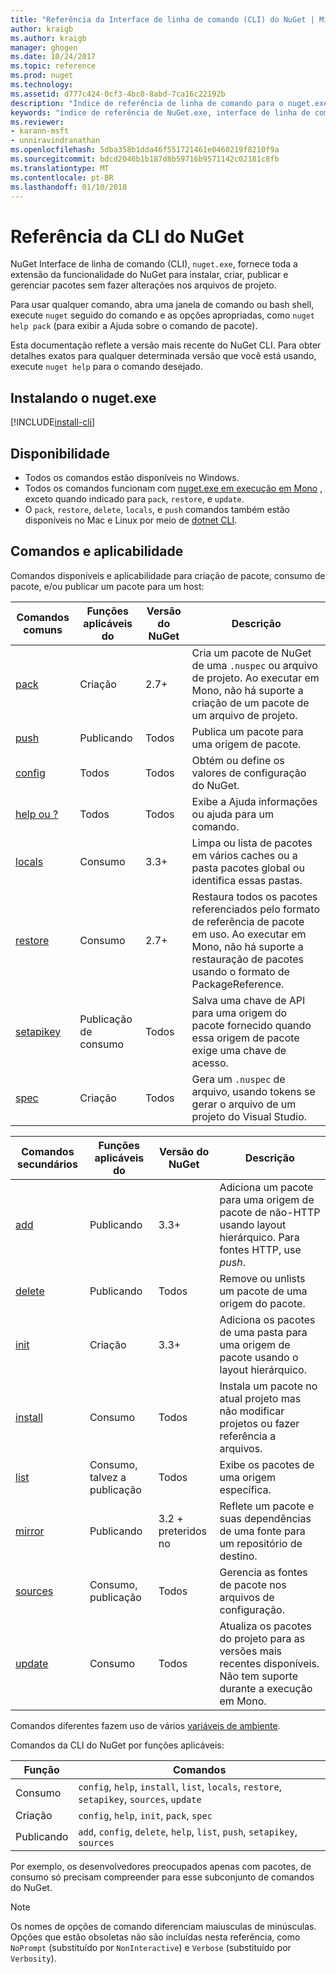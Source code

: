 ```yaml
---
title: "Referência da Interface de linha de comando (CLI) do NuGet | Microsoft Docs"
author: kraigb
ms.author: kraigb
manager: ghogen
ms.date: 10/24/2017
ms.topic: reference
ms.prod: nuget
ms.technology: 
ms.assetid: d777c424-0cf3-4bc0-8abd-7ca16c22192b
description: "Índice de referência de linha de comando para o nuget.exe CLI"
keywords: "índice de referência de NuGet.exe, interface de linha de comando nuget.exe, nuget.exe CLI, comando nuget"
ms.reviewer:
- karann-msft
- unniravindranathan
ms.openlocfilehash: 5dba358b1dda46f551721461e0460219f8210f9a
ms.sourcegitcommit: bdcd2046b1b187d8b59716b9571142c02181c8fb
ms.translationtype: MT
ms.contentlocale: pt-BR
ms.lasthandoff: 01/10/2018
---
```

# <a name="nuget-cli-reference"></a>Referência da CLI do NuGet

NuGet Interface de linha de comando (CLI), `nuget.exe`, fornece toda a extensão da funcionalidade do NuGet para instalar, criar, publicar e gerenciar pacotes sem fazer alterações nos arquivos de projeto.

Para usar qualquer comando, abra uma janela de comando ou bash shell, execute `nuget` seguido do comando e as opções apropriadas, como `nuget help pack` (para exibir a Ajuda sobre o comando de pacote).

Esta documentação reflete a versão mais recente do NuGet CLI. Para obter detalhes exatos para qualquer determinada versão que você está usando, execute `nuget help` para o comando desejado.

## <a name="installing-nugetexe"></a>Instalando o nuget.exe

[!INCLUDE[install-cli](../includes/install-cli.md)]

## <a name="availability"></a>Disponibilidade

- Todos os comandos estão disponíveis no Windows.
- Todos os comandos funcionam com [nuget.exe em execução em Mono](../guides/install-nuget.md#mac-osx-and-linux) , exceto quando indicado para `pack`, `restore`, e `update`.
- O `pack`, `restore`, `delete`, `locals`, e `push` comandos também estão disponíveis no Mac e Linux por meio de [dotnet CLI](dotnet-Commands.md).

## <a name="commands-and-applicability"></a>Comandos e aplicabilidade

Comandos disponíveis e aplicabilidade para criação de pacote, consumo de pacote, e/ou publicar um pacote para um host:

| Comandos comuns | Funções aplicáveis do | Versão do NuGet | Descrição |
| --- | --- | --- | --- |
| [pack](cli-ref-pack.md) | Criação | 2.7+ | Cria um pacote de NuGet de uma `.nuspec` ou arquivo de projeto. Ao executar em Mono, não há suporte a criação de um pacote de um arquivo de projeto. |
| [push](cli-ref-push.md) | Publicando | Todos | Publica um pacote para uma origem de pacote. |
| [config](cli-ref-config.md) | Todos | Todos | Obtém ou define os valores de configuração do NuGet. |
| [help ou ?](cli-ref-help.md) | Todos | Todos | Exibe a Ajuda informações ou ajuda para um comando. |
| [locals](cli-ref-locals.md) | Consumo | 3.3+ | Limpa ou lista de pacotes em vários caches ou a pasta pacotes global ou identifica essas pastas. |
| [restore](cli-ref-restore.md) | Consumo | 2.7+ | Restaura todos os pacotes referenciados pelo formato de referência de pacote em uso. Ao executar em Mono, não há suporte a restauração de pacotes usando o formato de PackageReference. |
| [setapikey](cli-ref-setapikey.md) | Publicação de consumo | Todos | Salva uma chave de API para uma origem do pacote fornecido quando essa origem de pacote exige uma chave de acesso. |
| [spec](cli-ref-spec.md) | Criação | Todos | Gera um `.nuspec` de arquivo, usando tokens se gerar o arquivo de um projeto do Visual Studio. |


| Comandos secundários | Funções aplicáveis do | Versão do NuGet | Descrição |
| --- | --- | --- | --- |
| [add](cli-ref-add.md) | Publicando | 3.3+ | Adiciona um pacote para uma origem de pacote de não-HTTP usando layout hierárquico. Para fontes HTTP, use *push*. |
| [delete](cli-ref-delete.md) | Publicando | Todos | Remove ou unlists um pacote de uma origem do pacote. |
| [init](cli-ref-init.md) | Criação | 3.3+ | Adiciona os pacotes de uma pasta para uma origem de pacote usando o layout hierárquico. |
| [install](cli-ref-install.md) | Consumo | Todos | Instala um pacote no atual projeto mas não modificar projetos ou fazer referência a arquivos. |
| [list](cli-ref-list.md) | Consumo, talvez a publicação | Todos | Exibe os pacotes de uma origem específica. |
| [mirror](cli-ref-mirror.md) | Publicando | 3.2 + preteridos no | Reflete um pacote e suas dependências de uma fonte para um repositório de destino. |
| [sources](cli-ref-sources.md) | Consumo, publicação | Todos | Gerencia as fontes de pacote nos arquivos de configuração. |
| [update](cli-ref-update.md) | Consumo | Todos | Atualiza os pacotes do projeto para as versões mais recentes disponíveis. Não tem suporte durante a execução em Mono. |

Comandos diferentes fazem uso de vários [variáveis de ambiente](cli-ref-environment-variables.md).

Comandos da CLI do NuGet por funções aplicáveis:

| Função | Comandos |
| --- | --- |
| Consumo | `config`, `help`, `install`, `list`, `locals`, `restore`, `setapikey`, `sources`, `update` |
| Criação | `config`, `help`, `init`, `pack`, `spec` |
| Publicando | `add`, `config`, `delete`, `help`, `list`, `push`, `setapikey`, `sources` |

Por exemplo, os desenvolvedores preocupados apenas com pacotes, de consumo só precisam compreender para esse subconjunto de comandos do NuGet.

> [!Note]
> Os nomes de opções de comando diferenciam maiusculas de minúsculas. Opções que estão obsoletas não são incluídas nesta referência, como `NoPrompt` (substituído por `NonInteractive`) e `Verbose` (substituído por `Verbosity`).
